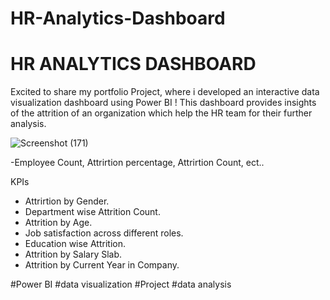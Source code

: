 # HR-Analytics-Dashboard

# HR ANALYTICS DASHBOARD
Excited to share my portfolio Project, where i developed an interactive data visualization dashboard using Power BI ! This dashboard provides insights of the attrition of an organization which help the HR team for their further analysis.

![Screenshot (171)](https://github.com/Sheshanth-Reddy/HR-Analytics-Dashboard-/assets/147310329/d9eee5ed-c44c-4728-9d24-a8c8e7641199)

-Employee Count, Attrirtion percentage, Attrirtion Count, ect.. 

KPIs

* Attrirtion by Gender.
* Department wise Attrition Count.
* Attrition by Age.
* Job satisfaction across different roles.
* Education wise Attrition.
* Attrition by Salary Slab.
* Attrition  by Current Year in Company.

#Power BI #data visualization #Project #data analysis
